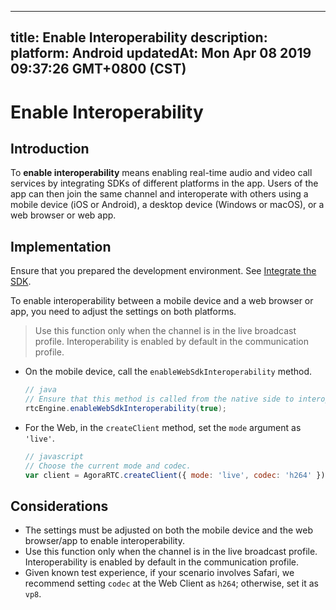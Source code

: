 
---
title: Enable Interoperability 
description: 
platform: Android
updatedAt: Mon Apr 08 2019 09:37:26 GMT+0800 (CST)
---
# Enable Interoperability 
## Introduction
To **enable interoperability** means enabling real-time audio and video call services by integrating SDKs of different platforms in the app. Users of the app can then join the same channel and interoperate with others using a mobile device (iOS or Android), a desktop device (Windows or macOS), or a web browser or web app.

## Implementation
Ensure that you prepared the development environment. See [Integrate the SDK](../../en/Audio%20Broadcast/android_video.md).

To enable interoperability between a mobile device and a web browser or app, you need to adjust the settings on both platforms. 

> Use this function only when the channel is in the live broadcast profile. Interoperability is enabled by default in the communication profile.

* On the mobile device, call the `enableWebSdkInteroperability` method.

	```java
	// java
	// Ensure that this method is called from the native side to interoperate with the Web SDK.
	rtcEngine.enableWebSdkInteroperability(true);
	```

* For the Web, in the `createClient` method, set the `mode` argument as `'live'`.

	```javascript
	// javascript
	// Choose the current mode and codec.
	var client = AgoraRTC.createClient({ mode: 'live', codec: 'h264' });
	```

## Considerations
* The settings must be adjusted on both the mobile device and the web browser/app to enable interoperability.
* Use this function only when the channel is in the live broadcast profile. Interoperability is enabled by default in the communication profile.
* Given known test experience, if your scenario involves Safari, we recommend setting `codec` at the Web Client as `h264`; otherwise, set it as `vp8`.

	
